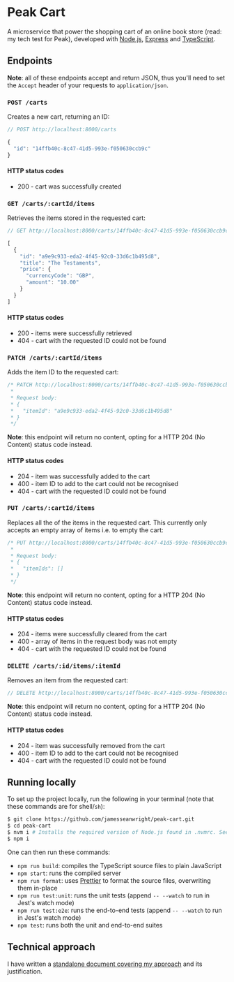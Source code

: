 # Peak Cart

A microservice that power the shopping cart of an online book store (read: my tech test for Peak), developed with [Node.js](https://nodejs.org/en/), [Express](https://expressjs.com/) and [TypeScript](https://www.typescriptlang.org/).

## Endpoints

**Note**: all of these endpoints accept and return JSON, thus you'll need to set the `Accept` header of your requests to `application/json`.

### `POST /carts`

Creates a new cart, returning an ID:

```js
// POST http://localhost:8000/carts

{
  "id": "14ffb40c-8c47-41d5-993e-f050630ccb9c"
}
```

#### HTTP status codes

* 200 - cart was successfully created

### `GET /carts/:cartId/items`

Retrieves the items stored in the requested cart:

```js
// GET http://localhost:8000/carts/14ffb40c-8c47-41d5-993e-f050630ccb9c/items

[
  {
    "id": "a9e9c933-eda2-4f45-92c0-33d6c1b495d8",
    "title": "The Testaments",
    "price": {
      "currencyCode": "GBP",
      "amount": "10.00"
    }
  }
]
```

#### HTTP status codes

* 200 - items were successfully retrieved
* 404 - cart with the requested ID could not be found

### `PATCH /carts/:cartId/items`

Adds the item ID to the requested cart:

```js
/* PATCH http://localhost:8000/carts/14ffb40c-8c47-41d5-993e-f050630ccb9c/items
 *
 * Request body:
 * {
 *   "itemId": "a9e9c933-eda2-4f45-92c0-33d6c1b495d8"
 * }
 */
```

**Note**: this endpoint will return no content, opting for a HTTP 204 (No Content) status code instead.

#### HTTP status codes

* 204 - item was successfully added to the cart
* 400 - item ID to add to the cart could not be recognised
* 404 - cart with the requested ID could not be found

### `PUT /carts/:cartId/items`

Replaces all the of the items in the requested cart. This currently only accepts an empty array of items i.e. to empty the cart:

```js
/* PUT http://localhost:8000/carts/14ffb40c-8c47-41d5-993e-f050630ccb9c/items
 *
 * Request body:
 * {
 *   "itemIds": []
 * }
 */
```

**Note**: this endpoint will return no content, opting for a HTTP 204 (No Content) status code instead.

#### HTTP status codes

* 204 - items were successfully cleared from the cart
* 400 - array of items in the request body was not empty
* 404 - cart with the requested ID could not be found

### `DELETE /carts/:id/items/:itemId`

Removes an item from the requested cart:

```js
// DELETE http://localhost:8000/carts/14ffb40c-8c47-41d5-993e-f050630ccb9c/items/a9e9c933-eda2-4f45-92c0-33d6c1b495d8
```

**Note**: this endpoint will return no content, opting for a HTTP 204 (No Content) status code instead.

#### HTTP status codes

* 204 - item was successfully removed from the cart
* 400 - item ID to add to the cart could not be recognised
* 404 - cart with the requested ID could not be found

## Running locally

To set up the project locally, run the following in your terminal (note that these commands are for shell/`sh`):

```sh
$ git clone https://github.com/jamesseanwright/peak-cart.git
$ cd peak-cart
$ nvm i # Installs the required version of Node.js found in .nvmrc. See https://github.com/nvm-sh/nvm
$ npm i
```

One can then run these commands:

* `npm run build`: compiles the TypeScript source files to plain JavaScript
* `npm start`: runs the compiled server
* `npm run format`: uses [Prettier](https://prettier.io/) to format the source files, overwriting them in-place
* `npm run test:unit`: runs the unit tests (append `-- --watch` to run in Jest's watch mode)
* `npm run test:e2e`: runs the end-to-end tests (append `-- --watch` to run in Jest's watch mode)
* `npm test`: runs both the unit and end-to-end suites

## Technical approach

I have written a [standalone document covering my approach](/jamesseanwright/peak-cart/blob/master/APPROACH.md) and its justification.
